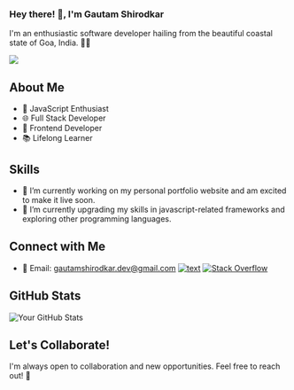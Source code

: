 ### Hey there! 👋, I'm Gautam Shirodkar

I'm an enthusiastic software developer hailing from the beautiful coastal state of Goa, India. 👨‍💻

![](https://komarev.com/ghpvc/?username=gautam-shirodkar&color=blueviolet&style=for-the-badge&label=My+Profile+hits)

## About Me

- 🚀 JavaScript Enthusiast
- 🌐 Full Stack Developer
- 🌈 Frontend Developer
- 📚 Lifelong Learner

## Skills



- 🔭 I’m currently working on my personal portfolio website and am excited to make it live soon.
- 🌱 I’m currently upgrading my skills in javascript-related frameworks and exploring other programming languages.

<!-- 
## Projects

Here are some projects I've been working on:

1. [Project 1](#) - Brief description of the project.
2. [Project 2](#) - Brief description of the project.
3. [Project 3](#) - Brief description of the project.
-->
## Connect with Me

- 📧 Email: gautamshirodkar.dev@gmail.com
[![text](https://img.shields.io/badge/LinkedIn-0077B5?style=for-the-badge&logo=linkedin&logoColor=white)](https://www.linkedin.com/in/gautam-shirodkar)
[![Stack Overflow](https://img.shields.io/stackexchange/stackoverflow/r/5315670?label=Stack%20Overflow&logo=stackoverflow&style=for-the-badge)](https://stackoverflow.com/users/5315670/gautam)

<!-- - 🌐 Portfolio: [Your Portfolio Website](https://www.your-portfolio.com) -->

## GitHub Stats

![Your GitHub Stats](https://github-readme-stats.vercel.app/api?username=gautam-shirodkar&show_icons=true)

## Let's Collaborate!

I'm always open to collaboration and new opportunities. Feel free to reach out! 🤝

<!--
**gautam-shirodkar/gautam-shirodkar** is a ✨ _special_ ✨ repository because its `README.md` (this file) appears on your GitHub profile.

Here are some ideas to get you started:

- 🔭 I’m currently working on ...
- 🌱 I’m currently learning ...
- 👯 I’m looking to collaborate on ...
- 🤔 I’m looking for help with ...
- 💬 Ask me about ...
- 📫 How to reach me: ...
- 😄 Pronouns: ...
- ⚡ Fun fact: ...
-->
